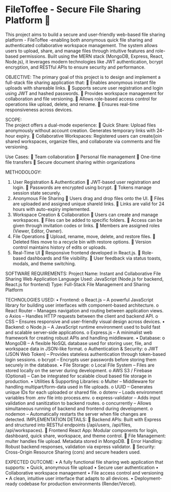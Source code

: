# FileToffee - Secure File Sharing Platform 🚀
  This project aims to build a secure and user-friendly web-based file sharing platform - FileToffee -enabling both anonymous quick file sharing and authenticated collaborative workspace management. The system allows users to upload, share, and manage files through intuitive features and role-based permissions. Built using the MERN stack (MongoDB, Express, React, Node.js), it leverages modern technologies like JWT authentication, bcrypt encryption, and RESTful APIs to ensure security and performance. 

OBJECTIVE: 
The primary goal of this project is to design and implement a full-stack file sharing application that: 
   Enables anonymous instant file uploads with shareable links. 
   Supports secure user registration and login using JWT and hashed passwords. 
   Provides workspace management for collaboration and file versioning. 
   Allows role-based access control for operations like upload, delete, and rename. 
   Ensures real-time responsiveness across devices. 

SCOPE:  
The project offers a dual-mode experience: 
   Quick Share: Upload files anonymously without account creation. Generates temporary links with 24-hour expiry. 
   Collaborative Workspaces: Registered users can create/join shared workspaces, organize files, and collaborate via comments and file versioning. 

Use Cases: 
   Team collaboration 
   Personal file management 
   One-time file transfers 
   Secure document sharing within organizations  
 
METHODOLOGY: 
1. User Registration & Authentication 
    JWT-based user registration and login. 
   Passwords are encrypted using bcrypt. 
   Tokens manage session state securely. 
2. Anonymous File Sharing 
   Users drag and drop files onto the UI. 
   Files are uploaded and assigned unique shareId links. 
   Links are valid for 24 hours with auto-expiry implemented. 
3. Workspace Creation & Collaboration 
   Users can create and manage workspaces. 
   Files can be added to specific folders. 
   Access can be given through invitation codes or links. 
   Members are assigned roles (Viewer, Editor, Owner). 
4. File Operations 
   Upload, rename, move, delete, and restore files. 
   Deleted files move to a recycle bin with restore options. 
   Version control maintains history of edits or uploads. 
5. Real-Time UI 
   Responsive frontend developed in React.js. 
   Role-based dashboards and file visibility. 
   User feedback via status toasts, modals, and theme switching. 
 
SOFTWARE REQUIREMENTS: 
  Project Name: Instant and Collaborative File Sharing Web Application 
  Language Used: JavaScript (Node.js for backend, React.js for frontend) 
  Type: Full-Stack File Management and Sharing Platform 

TECHNOLOGIES USED: 
• Frontend: 
  o React.js – A powerful JavaScript library for building user interfaces with component-based architecture. 
  o React Router – Manages navigation and routing between application views. 
  o Axios – Handles HTTP requests between the client and backend API. 
  o CSS – Ensures responsive and user-friendly visual design across devices. 
• Backend: 
  o Node.js – A JavaScript runtime environment used to build fast and scalable server-side applications. 
  o Express.js – A minimalist web framework for creating robust APIs and handling middleware. 
• Database: 
  o MongoDB – A flexible NoSQL database used for storing user, file, and workspace data in JSON-like format. 
  o Authentication & Security: 
  o JWT (JSON Web Token) – Provides stateless authentication through token-based login sessions. 
  o bcrypt – Encrypts user passwords before storing them securely in the database. 
• File Storage: 
  o Local File System – Files are stored locally on the server during development. 
  o AWS S3 / Firebase (Optional) – Can be integrated for scalable cloud based file storage in production. 
• Utilities & Supporting Libraries: 
  o Multer – Middleware for handling multipart/form-data used in file uploads. 
  o UUID – Generates unique IDs for each uploaded or shared file. 
  o dotenv – Loads environment variables from .env file into process.env. 
  o express-validator – Adds input validation and sanitization to backend routes. 
  o concurrently – Allows simultaneous running of backend and frontend during development. 
  o nodemon – Automatically restarts the server when file changes are detected. 
IMPLEMENTATION DETAILS: 
   Backend APIs: Built with Express and structured into RESTful endpoints (/api/users, /api/files, /api/workspaces). 
   Frontend React App: Modular components for login, dashboard, quick share, workspace, and theme control. 
   File Management: multer handles file upload. Metadata stored in MongoDB. 
   Error Handling: Robust backend responses, validation via express validator. 
   Security: Cross-Origin Resource Sharing (cors) and secure headers used.
  
EXPECTED OUTCOME: 
• A fully functional file sharing web application that supports: 
• Quick, anonymous file upload 
• Secure user authentication 
• Collaborative workspace management 
• File access control and versioning 
• A clean, intuitive user interface that adapts to all devices. 
• Deployment-ready codebase for production environments (Render/Vercel). 
